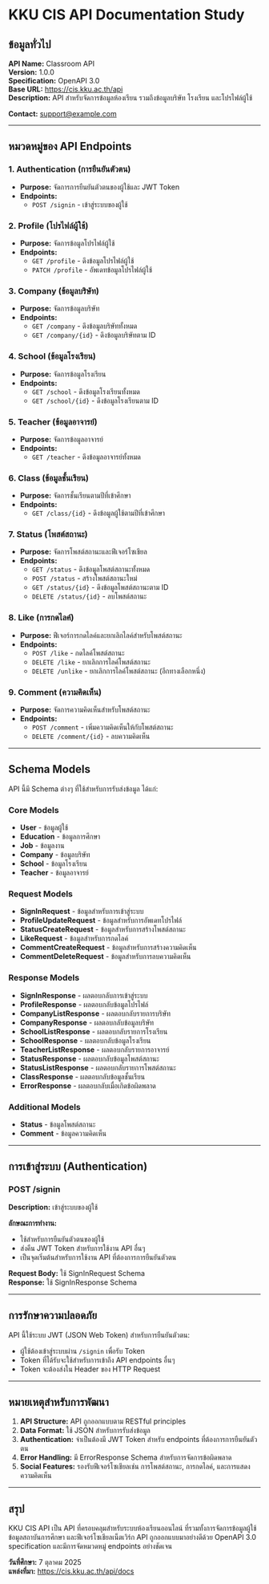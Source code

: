 # KKU CIS API Documentation Study

## ข้อมูลทั่วไป

**API Name:** Classroom API  
**Version:** 1.0.0  
**Specification:** OpenAPI 3.0  
**Base URL:** https://cis.kku.ac.th/api  
**Description:** API สำหรับจัดการข้อมูลห้องเรียน รวมถึงข้อมูลบริษัท โรงเรียน และโปรไฟล์ผู้ใช้

**Contact:** support@example.com

---

## หมวดหมู่ของ API Endpoints

### 1. Authentication (การยืนยันตัวตน)
- **Purpose:** จัดการการยืนยันตัวตนของผู้ใช้และ JWT Token
- **Endpoints:**
  - `POST /signin` - เข้าสู่ระบบของผู้ใช้

### 2. Profile (โปรไฟล์ผู้ใช้)
- **Purpose:** จัดการข้อมูลโปรไฟล์ผู้ใช้
- **Endpoints:**
  - `GET /profile` - ดึงข้อมูลโปรไฟล์ผู้ใช้
  - `PATCH /profile` - อัพเดทข้อมูลโปรไฟล์ผู้ใช้

### 3. Company (ข้อมูลบริษัท)
- **Purpose:** จัดการข้อมูลบริษัท
- **Endpoints:**
  - `GET /company` - ดึงข้อมูลบริษัททั้งหมด
  - `GET /company/{id}` - ดึงข้อมูลบริษัทตาม ID

### 4. School (ข้อมูลโรงเรียน)
- **Purpose:** จัดการข้อมูลโรงเรียน
- **Endpoints:**
  - `GET /school` - ดึงข้อมูลโรงเรียนทั้งหมด
  - `GET /school/{id}` - ดึงข้อมูลโรงเรียนตาม ID

### 5. Teacher (ข้อมูลอาจารย์)
- **Purpose:** จัดการข้อมูลอาจารย์
- **Endpoints:**
  - `GET /teacher` - ดึงข้อมูลอาจารย์ทั้งหมด

### 6. Class (ข้อมูลชั้นเรียน)
- **Purpose:** จัดการชั้นเรียนตามปีที่เข้าศึกษา
- **Endpoints:**
  - `GET /class/{id}` - ดึงข้อมูลผู้ใช้ตามปีที่เข้าศึกษา

### 7. Status (โพสต์สถานะ)
- **Purpose:** จัดการโพสต์สถานะและฟีเจอร์โซเชียล
- **Endpoints:**
  - `GET /status` - ดึงข้อมูลโพสต์สถานะทั้งหมด
  - `POST /status` - สร้างโพสต์สถานะใหม่
  - `GET /status/{id}` - ดึงข้อมูลโพสต์สถานะตาม ID
  - `DELETE /status/{id}` - ลบโพสต์สถานะ

### 8. Like (การกดไลค์)
- **Purpose:** ฟีเจอร์การกดไลค์และยกเลิกไลค์สำหรับโพสต์สถานะ
- **Endpoints:**
  - `POST /like` - กดไลค์โพสต์สถานะ
  - `DELETE /like` - ยกเลิกการไลค์โพสต์สถานะ
  - `DELETE /unlike` - ยกเลิกการไลค์โพสต์สถานะ (อีกทางเลือกหนึ่ง)

### 9. Comment (ความคิดเห็น)
- **Purpose:** จัดการความคิดเห็นสำหรับโพสต์สถานะ
- **Endpoints:**
  - `POST /comment` - เพิ่มความคิดเห็นให้กับโพสต์สถานะ
  - `DELETE /comment/{id}` - ลบความคิดเห็น

---

## Schema Models

API นี้มี Schema ต่างๆ ที่ใช้สำหรับการรับส่งข้อมูล ได้แก่:

### Core Models
- **User** - ข้อมูลผู้ใช้
- **Education** - ข้อมูลการศึกษา
- **Job** - ข้อมูลงาน
- **Company** - ข้อมูลบริษัท
- **School** - ข้อมูลโรงเรียน
- **Teacher** - ข้อมูลอาจารย์

### Request Models
- **SignInRequest** - ข้อมูลสำหรับการเข้าสู่ระบบ
- **ProfileUpdateRequest** - ข้อมูลสำหรับการอัพเดทโปรไฟล์
- **StatusCreateRequest** - ข้อมูลสำหรับการสร้างโพสต์สถานะ
- **LikeRequest** - ข้อมูลสำหรับการกดไลค์
- **CommentCreateRequest** - ข้อมูลสำหรับการสร้างความคิดเห็น
- **CommentDeleteRequest** - ข้อมูลสำหรับการลบความคิดเห็น

### Response Models
- **SignInResponse** - ผลตอบกลับการเข้าสู่ระบบ
- **ProfileResponse** - ผลตอบกลับข้อมูลโปรไฟล์
- **CompanyListResponse** - ผลตอบกลับรายการบริษัท
- **CompanyResponse** - ผลตอบกลับข้อมูลบริษัท
- **SchoolListResponse** - ผลตอบกลับรายการโรงเรียน
- **SchoolResponse** - ผลตอบกลับข้อมูลโรงเรียน
- **TeacherListResponse** - ผลตอบกลับรายการอาจารย์
- **StatusResponse** - ผลตอบกลับข้อมูลโพสต์สถานะ
- **StatusListResponse** - ผลตอบกลับรายการโพสต์สถานะ
- **ClassResponse** - ผลตอบกลับข้อมูลชั้นเรียน
- **ErrorResponse** - ผลตอบกลับเมื่อเกิดข้อผิดพลาด

### Additional Models
- **Status** - ข้อมูลโพสต์สถานะ
- **Comment** - ข้อมูลความคิดเห็น

---

## การเข้าสู่ระบบ (Authentication)

### POST /signin

**Description:** เข้าสู่ระบบของผู้ใช้

**ลักษณะการทำงาน:**
- ใช้สำหรับการยืนยันตัวตนของผู้ใช้
- ส่งคืน JWT Token สำหรับการใช้งาน API อื่นๆ
- เป็นจุดเริ่มต้นสำหรับการใช้งาน API ที่ต้องการการยืนยันตัวตน

**Request Body:** ใช้ SignInRequest Schema  
**Response:** ใช้ SignInResponse Schema

---

## การรักษาความปลอดภัย

API นี้ใช้ระบบ JWT (JSON Web Token) สำหรับการยืนยันตัวตน:
- ผู้ใช้ต้องเข้าสู่ระบบผ่าน `/signin` เพื่อรับ Token
- Token ที่ได้รับจะใช้สำหรับการเข้าถึง API endpoints อื่นๆ
- Token จะต้องส่งใน Header ของ HTTP Request

---

## หมายเหตุสำหรับการพัฒนา

1. **API Structure:** API ถูกออกแบบตาม RESTful principles
2. **Data Format:** ใช้ JSON สำหรับการรับส่งข้อมูล
3. **Authentication:** จำเป็นต้องมี JWT Token สำหรับ endpoints ที่ต้องการการยืนยันตัวตน
4. **Error Handling:** มี ErrorResponse Schema สำหรับการจัดการข้อผิดพลาด
5. **Social Features:** รองรับฟีเจอร์โซเชียลเช่น การโพสต์สถานะ, การกดไลค์, และการแสดงความคิดเห็น

---

## สรุป

KKU CIS API เป็น API ที่ครอบคลุมสำหรับระบบห้องเรียนออนไลน์ ที่รวมทั้งการจัดการข้อมูลผู้ใช้ ข้อมูลสถาบันการศึกษา และฟีเจอร์โซเชียลเน็ตเวิร์ก API ถูกออกแบบมาอย่างดีด้วย OpenAPI 3.0 specification และมีการจัดหมวดหมู่ endpoints อย่างชัดเจน

**วันที่ศึกษา:** 7 ตุลาคม 2025  
**แหล่งที่มา:** https://cis.kku.ac.th/api/docs
